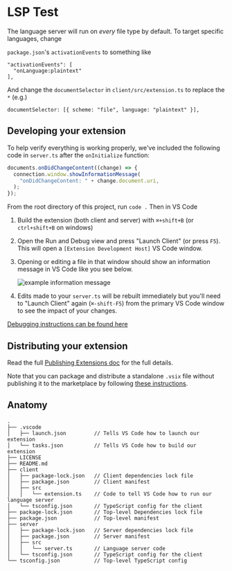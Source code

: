 # LSP Test

The language server will run on _every_ file type by default. To target specific languages, change

`package.json`'s `activationEvents` to something like

```
"activationEvents": [
  "onLanguage:plaintext"
],
```

And change the `documentSelector` in `client/src/extension.ts` to replace the `*` (e.g.)

```
documentSelector: [{ scheme: "file", language: "plaintext" }],
```

## Developing your extension

To help verify everything is working properly, we've included the following code in `server.ts` after the `onInitialize` function:

```typescript
documents.onDidChangeContent((change) => {
  connection.window.showInformationMessage(
    "onDidChangeContent: " + change.document.uri,
  );
});
```

From the root directory of this project, run `code .` Then in VS Code

1. Build the extension (both client and server) with `⌘+shift+B` (or `ctrl+shift+B` on windows)
2. Open the Run and Debug view and press "Launch Client" (or press `F5`). This will open a `[Extension Development Host]` VS Code window.
3. Opening or editing a file in that window should show an information message in VS Code like you see below.

   ![example information message](https://semanticart.com/misc-images/minimum-viable-vscode-language-server-extension-info-message.png)

4. Edits made to your `server.ts` will be rebuilt immediately but you'll need to "Launch Client" again (`⌘-shift-F5`) from the primary VS Code window to see the impact of your changes.

[Debugging instructions can be found here][debug]

## Distributing your extension

Read the full [Publishing Extensions doc][publish] for the full details.

Note that you can package and distribute a standalone `.vsix` file without publishing it to the marketplace by following [these instructions][vsix].

## Anatomy

```
.
├── .vscode
│   ├── launch.json         // Tells VS Code how to launch our extension
│   └── tasks.json          // Tells VS Code how to build our extension
├── LICENSE
├── README.md
├── client
│   ├── package-lock.json   // Client dependencies lock file
│   ├── package.json        // Client manifest
│   ├── src
│   │   └── extension.ts    // Code to tell VS Code how to run our language server
│   └── tsconfig.json       // TypeScript config for the client
├── package-lock.json       // Top-level Dependencies lock file
├── package.json            // Top-level manifest
├── server
│   ├── package-lock.json   // Server dependencies lock file
│   ├── package.json        // Server manifest
│   ├── src
│   │   └── server.ts       // Language server code
│   └── tsconfig.json       // TypeScript config for the client
└── tsconfig.json           // Top-level TypeScript config
```

[debug]: https://code.visualstudio.com/api/language-extensions/language-server-extension-guide#debugging-both-client-and-server
[sample]: https://github.com/microsoft/vscode-extension-samples/tree/main/lsp-sample
[publish]: https://code.visualstudio.com/api/working-with-extensions/publishing-extension
[vsix]: https://code.visualstudio.com/api/working-with-extensions/publishing-extension#packaging-extensions
